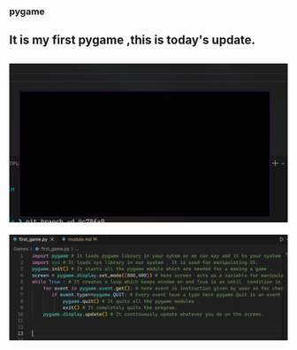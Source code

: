 ### pygame 
It is my first pygame ,this is today's update.
---
![alt text](image.png)
---
![alt text](image-1.png)